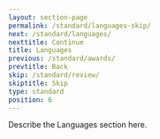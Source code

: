 ```yaml
---
layout: section-page
permalink: /standard/languages-skip/
next: /standard/languages/
nexttitle: Continue
title: Languages
previous: /standard/awards/
prevtitle: Back
skip: /standard/review/
skiptitle: Skip
type: standard
position: 6
---
```


Describe the Languages section here.